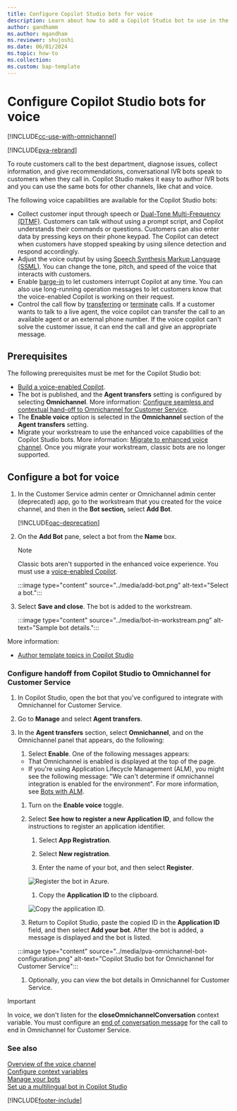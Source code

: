 ```yaml
---
title: Configure Copilot Studio bots for voice
description: Learn about how to add a Copilot Studio bot to use in the voice channel in Omnichannel for Customer Service.
author: gandhamm
ms.author: mgandham
ms.reviewer: shujoshi
ms.date: 06/01/2024
ms.topic: how-to
ms.collection:
ms.custom: bap-template
---
```


# Configure Copilot Studio bots for voice

[!INCLUDE[cc-use-with-omnichannel](../../includes/cc-use-with-omnichannel.md)]

[!INCLUDE[pva-rebrand](../../includes/cc-pva-rebrand.md)]

To route customers call to the best department, diagnose issues, collect information, and give recommendations, conversational IVR bots speak to customers when they call in. Copilot Studio makes it easy to author IVR bots and you can use the same bots for other channels, like chat and voice.

The following voice capabilities are available for the Copilot Studio bots:

- Collect customer input through speech or [Dual-Tone Multi-Frequency (DTMF)](/microsoft-copilot-studio/voice-dtmf). Customers can talk without using a prompt script, and Copilot understands their commands or questions. Customers can also enter data by pressing keys on their phone keypad. The Copilot can detect when customers have stopped speaking by using silence detection and respond accordingly.
- Adjust the voice output by using [Speech Synthesis Markup Language (SSML)](/microsoft-copilot-studio/voice-configuration#format-speech-synthesis-with-ssml). You can change the tone, pitch, and speed of the voice that interacts with customers.
- Enable [barge-in](/microsoft-copilot-studio/voice-configuration#enable-barge-in) to let customers interrupt Copilot at any time. You can also use long-running operation messages to let customers know that the voice-enabled Copilot is working on their request.
- Control the call flow by [transferring](/microsoft-copilot-studio/voice-configuration#transfer-a-call-to-an-agent-or-external-phone-number) or [terminate](/microsoft-copilot-studio/voice-configuration#configure-call-termination) calls. If a customer wants to talk to a live agent, the voice copilot can transfer the call to an available agent or an external phone number. If the voice copilot can't solve the customer issue, it can end the call and give an appropriate message.

## Prerequisites

The following prerequisites must be met for the Copilot Studio bot:

- [Build a voice-enabled Copilot](/microsoft-copilot-studio/voice-build-from-template).
- The bot is published, and the **Agent transfers** setting is configured by selecting **Omnichannel**. More information: [Configure seamless and contextual hand-off to Omnichannel for Customer Service](/power-virtual-agents/configuration-hand-off-omnichannel).
- The **Enable voice** option is selected in the **Omnichannel** section of the **Agent transfers** setting.
- Migrate your workstream to use the enhanced voice capabilities of the Copilot Studio bots. More information: [Migrate to enhanced voice channel](migrate-voice-workstream.md). Once you migrate your workstream, classic bots are no longer supported.

## Configure a bot for voice

1. In the Customer Service admin center or Omnichannel admin center (deprecated) app, go to the workstream that you created for the voice channel, and then in the **Bot section,** select **Add Bot**. 

    [!INCLUDE[oac-deprecation](../../includes/oac-deprecation.md)]

1. On the **Add Bot** pane, select a bot from the **Name** box. 

   > [!NOTE]
   >  Classic bots aren't supported in the enhanced voice experience. You must use a [voice-enabled Copilot](/microsoft-copilot-studio/voice-overview).

   :::image type="content" source="../media/add-bot.png" alt-text="Select a bot.":::

1. Select **Save and close**. The bot is added to the workstream.

   :::image type="content" source="../media/bot-in-workstream.png" alt-text="Sample bot details.":::

More information:

- [Author template topics in Copilot Studio](/power-virtual-agents/authoring-template-topics)


### Configure handoff from Copilot Studio to Omnichannel for Customer Service

1. In Copilot Studio, open the bot that you've configured to integrate with Omnichannel for Customer Service.

1. Go to **Manage** and select **Agent transfers**.

1. In the **Agent transfers** section, select **Omnichannel**, and on the Omnichannel panel that appears, do the following:

   1. Select **Enable**. One of the following messages appears:
   
     - That Omnichannel is enabled is displayed at the top of the page.
     - If you're using Application Lifecycle Management (ALM), you might see the following message: "We can't determine if omnichannel integration is enabled for the environment". For more information, see [Bots with ALM](/power-virtual-agents/configuration-hand-off-omnichannel#bots-with-alm).
   1. Turn on the **Enable voice** toggle.
   
   1. Select **See how to register a new Application ID**, and follow the instructions to register an application identifier.

      1. Select **App Registration**.
      
      1. Select **New registration**.

      1. Enter the name of your bot, and then select **Register**.

        ![Register the bot in Azure.](../media/register-application-azure.png)

      1. Copy the **Application ID** to the clipboard.

        ![Copy the application ID.](../media/copy-app-id.png)

   1. Return to Copilot Studio, paste the copied ID in the **Application ID** field, and then select **Add your bot**. After the bot is added, a message is displayed and the bot is listed.

    :::image type="content" source="../media/pva-omnichannel-bot-configuration.png" alt-text="Copilot Studio bot for Omnichannel for Customer Service":::

   1. Optionally, you can view the bot details in Omnichannel for Customer Service.

> [!IMPORTANT]  
> In voice, we don't listen for the **closeOmnichannelConversation** context variable. You must configure an [end of conversation message](configure-bot-virtual-agent.md) for the call to end in Omnichannel for Customer Service.

### See also

[Overview of the voice channel](voice-channel.md)  
[Configure context variables](context-variables-for-bot.md)  
[Manage your bots](manage-your-bots.md)  
[Set up a multilingual bot in Copilot Studio](set-up-multilingual-pva-bot.md)  

[!INCLUDE[footer-include](../../includes/footer-banner.md)]
